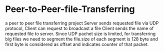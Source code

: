 # Peer-to-Peer-file-Transferring
a peer to peer file transferring project
Server sends requested file via UDP protocol, Client can request to broadcast a file
Client sends the name of requested file to server. Since UDP pachet size is limited, for transferring big files we need to segment the file.size of each segment is 128 byte and first byte is considered as offset and indicates counter of that packet.
